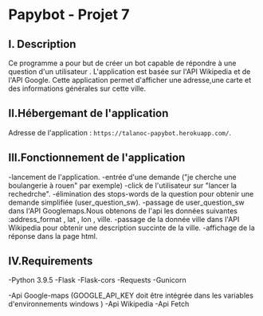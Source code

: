 # Papybot - Projet 7

## I. Description

Ce programme a pour but de créer un bot capable de répondre à une question d'un utilisateur .
L'application est basée sur l'API Wikipedia et de l'API Google.
Cette application permet d'afficher une adresse,une carte et des informations générales sur cette ville.

## II.Hébergemant de l'application

Adresse de l'application : `https://talanoc-papybot.herokuapp.com/`.

## III.Fonctionnement de l'application

-lancement de l'application.
-entrée d'une demande ("je cherche une boulangerie à rouen" par exemple)
-click de l'utilisateur sur "lancer la rechedrche".
-élimination des stops-words de la question pour obtenir une demande simplifiée (user_question_sw).
-passage de user_question_sw dans l'API Googlemaps.Nous obtenons de l'api les données suivantes :address_format , lat , lon , ville.
-passage de la donnée ville dans l'API Wikipedia pour obtenir une description succinte de la ville.
-affichage de la réponse dans la page html.

## IV.Requirements

-Python 3.9.5
-Flask
-Flask-cors
-Requests
-Gunicorn

-Api Google-maps (GOOGLE_API_KEY doit être intégrée dans les variables d'environnements windows )
-Api Wikipedia
-Api Fetch
